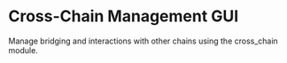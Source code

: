 # Cross-Chain Management GUI

Manage bridging and interactions with other chains using the cross_chain module.
